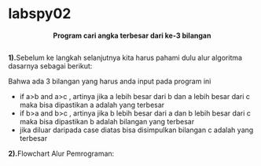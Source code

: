 # labspy02
<p align="center">
<b>Program cari angka terbesar dari ke-3 bilangan</b>
</p>
<p>

<p align="center">
<img src=""/>
<p align="center">
</p>

<b>1).</b>Sebelum ke langkah selanjutnya kita harus pahami dulu alur algoritma dasarnya sebagai berikut:<p>
Bahwa ada 3 bilangan yang harus anda input pada program ini
- if a>b and a>c , artinya jika a lebih besar dari b dan a lebih besar dari c maka bisa dipastikan a adalah yang terbesar
- if b>a and  b>c , artinya jika b lebih besar dari a dan b lebih besar dari c maka bisa dipastikan b adalah bilangan yang terbesar
- jika diluar daripada case diatas bisa disimpulkan bilangan c adalah yang terbesar

<b>2).</b>Flowchart Alur Pemrograman: